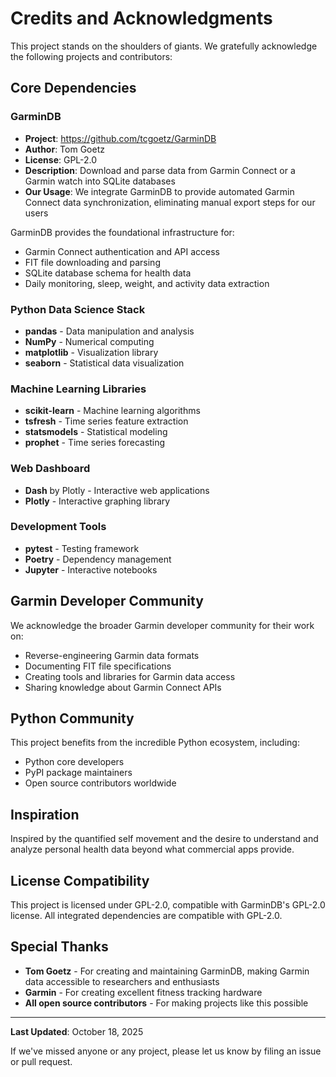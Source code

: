 # Credits and Acknowledgments

This project stands on the shoulders of giants. We gratefully acknowledge the following projects and contributors:

## Core Dependencies

### GarminDB
- **Project**: https://github.com/tcgoetz/GarminDB
- **Author**: Tom Goetz
- **License**: GPL-2.0
- **Description**: Download and parse data from Garmin Connect or a Garmin watch into SQLite databases
- **Our Usage**: We integrate GarminDB to provide automated Garmin Connect data synchronization, eliminating manual export steps for our users

GarminDB provides the foundational infrastructure for:
- Garmin Connect authentication and API access
- FIT file downloading and parsing
- SQLite database schema for health data
- Daily monitoring, sleep, weight, and activity data extraction

### Python Data Science Stack
- **pandas** - Data manipulation and analysis
- **NumPy** - Numerical computing
- **matplotlib** - Visualization library
- **seaborn** - Statistical data visualization

### Machine Learning Libraries
- **scikit-learn** - Machine learning algorithms
- **tsfresh** - Time series feature extraction
- **statsmodels** - Statistical modeling
- **prophet** - Time series forecasting

### Web Dashboard
- **Dash** by Plotly - Interactive web applications
- **Plotly** - Interactive graphing library

### Development Tools
- **pytest** - Testing framework
- **Poetry** - Dependency management
- **Jupyter** - Interactive notebooks

## Garmin Developer Community

We acknowledge the broader Garmin developer community for their work on:
- Reverse-engineering Garmin data formats
- Documenting FIT file specifications
- Creating tools and libraries for Garmin data access
- Sharing knowledge about Garmin Connect APIs

## Python Community

This project benefits from the incredible Python ecosystem, including:
- Python core developers
- PyPI package maintainers
- Open source contributors worldwide

## Inspiration

Inspired by the quantified self movement and the desire to understand and analyze personal health data beyond what commercial apps provide.

## License Compatibility

This project is licensed under GPL-2.0, compatible with GarminDB's GPL-2.0 license. All integrated dependencies are compatible with GPL-2.0.

## Special Thanks

- **Tom Goetz** - For creating and maintaining GarminDB, making Garmin data accessible to researchers and enthusiasts
- **Garmin** - For creating excellent fitness tracking hardware
- **All open source contributors** - For making projects like this possible

---

**Last Updated**: October 18, 2025

If we've missed anyone or any project, please let us know by filing an issue or pull request.

